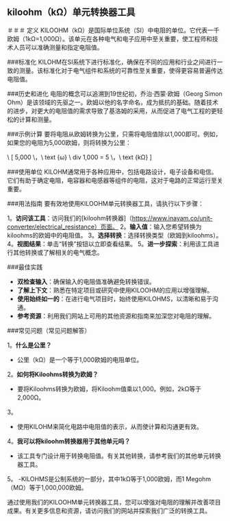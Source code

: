 ## kiloohm（kΩ）单元转换器工具

＃＃＃ 定义
KILOOHM（kΩ）是国际单位系统（SI）中电阻的单位。它代表一千欧姆（1kΩ=1,000Ω）。该单元在各种电气和电子应用中至关重要，使工程师和技术人员可以准确测量和指定电阻值。

###标准化
KILOHM在SI系统下进行标准化，确保在不同的应用和行业之间进行一致的测量。该标准化对于电气组件和系统的可靠性至关重要，使得更容易普遍传达电阻值。

###历史和进化
电阻的概念可以追溯到19世纪初，乔治·西蒙·欧姆（Georg Simon Ohm）是该领域的先驱之一。欧姆以他的名字命名，成为抵抗的基础。随着技术的进步，对更大的电阻值的需求导致了基洛姆的采用，从而促进了电气工程的更轻松的计算和测量。

###示例计算
要将电阻从欧姆转换为公里，只需将电阻值除以1,000即可。例如，如果您的电阻为5,000欧姆，则将转换为公里：

\ [
5,000 \，\ text {ω} \ div 1,000 = 5 \，\ text {kΩ}
\]

###使用单位
KILOHM通常用于各种应用中，包括电路设计，电子设备和电信。它们有助于确定电阻，电容器和电感器等组件的电阻，这对于电路的正常运行至关重要。

###用法指南
要有效地使用KILOOHM单元转换器工具，请执行以下步骤：

1。**访问该工具**：访问我们的[kiloohm转换器]（https://www.inayam.co/unit-converter/electrical_resistance）页面。
2。**输入值**：输入您希望转换为kiloohms的欧姆中的电阻值。
3。**选择转换**：选择转换类型（欧姆到kiloohms）。
4。**视图结果**：单击“转换”按钮以立即查看结果。
5。**进一步探索**：利用该工具进行其他转换或了解相关的电气概念。

###最佳实践
-  **双检查输入**：确保输入的电阻值准确避免转换错误。
-  **了解上下文**：熟悉在特定项目或研究中使用KILOOHM的应用以增强理解。
-  **使用始终如一的**：在进行电气项目时，始终使用KILOHMS，以清晰和易于沟通。
-  **参考资源**：利用我们网站上可用的其他资源和指南来加深您对电阻的理解。

###常见问题（常见问题解答）

1。**什么是公里？**
- 公里（kΩ）是一个等于1,000欧姆的电阻单位。

2。**如何将Kiloohms转换为欧姆？**
- 要将Kiloohms转换为欧姆，将Kiloohm值乘以1,000。例如，2kΩ等于2,000Ω。

3。
- 使用KILOHM来简化电路中电阻值的表示，从而使计算和沟通更有效。

4。**我可以将kiloohm转换器用于其他单元吗？**
- 该工具专门设计用于转换电阻值。有关其他转换，请参考我们的其他单元转换器工具。

5。
-KILOHMS是公制系统的一部分，其中1kΩ等于1,000欧姆，而1 Megohm（MΩ）等于1,000,000欧姆。

通过使用我们的KILOOHM单元转换器工具，您可以增强对电阻的理解并改善项目成果。有关更多信息和资源，请访问我们的网站并探索我们广泛的转换工具。